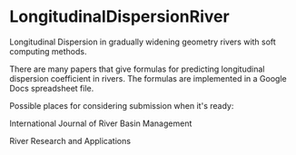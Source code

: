 # LongitudinalDispersionRiver
Longitudinal Dispersion in gradually widening geometry rivers with soft computing methods.

There are many papers that give formulas for predicting longitudinal dispersion coefficient in rivers. The formulas are implemented in a Google Docs spreadsheet file. 

Possible places for considering submission when it's ready: 

International Journal of River Basin Management 

River Research and Applications
